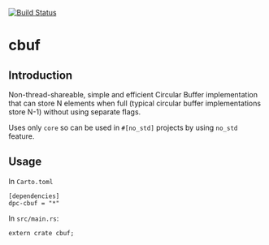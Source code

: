 [![Build Status](https://travis-ci.org/dpc/cbuf-rs.svg?branch=master)](https://travis-ci.org/dpc/cbuf-rs)

# cbuf

## Introduction

Non-thread-shareable, simple and efficient Circular Buffer
implementation that can store N elements when full (typical circular
buffer implementations store N-1) without using separate flags.

Uses only `core` so can be used in `#[no_std]` projects by using
`no_std` feature.

## Usage

In `Carto.toml`

	[dependencies]
	dpc-cbuf = "*"

In `src/main.rs`:

	extern crate cbuf;
